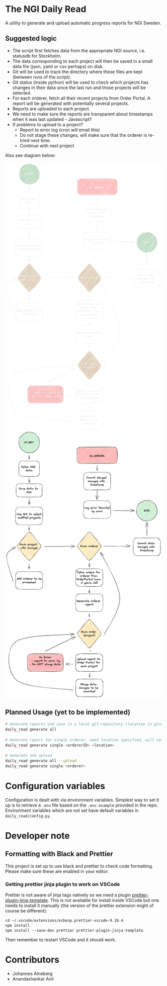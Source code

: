 # The NGI Daily Read

A utility to generate and upload automatic progress reports for NGI Sweden.

## Suggested logic

- The script first fetches data from the appropriate NGI source, i.e. statusdb for Stockholm.
- The data corresponding to each project will then be saved in a small data file (json, yaml or csv perhaps) on disk.
- Git will be used to track the directory where these files are kept (between runs of the script).
- Git status (inside python) will be used to check which projects has changes in their data since the last run and those projects will be selected.
- For each orderer, fetch all their recent projects from Order Portal. A report will be generated with potentially several projects.
- Reports are uploaded to each project.
- We need to make sure the reports are transparent about timestamps when it was last updated  - Javascript?
- If problems to upload to a project?
   - Report to error log (cron will email this)
   - Do not stage these changes, will make sure that the orderer is re-tried next time.
   - Continue with next project

Also see diagram below:

![alt text](doc/figures/overview_dark.png#gh-dark-mode-only)
![alt text](doc/figures/overview_light.png#gh-light-mode-only)

## Planned Usage (yet to be implemented)

```bash
# Generate reports and save in a local git repository (location is given by configuration variable) and commit changes with a timestamp message
daily_read generate all

# Generate report for single orderer, need location specified, will not create git commit
daily_read generate single <ordererID> <location>

# Generate and upload
daily_read generate all --upload
daily_read generate single <orderer>

```

# Configuration variables

Configuration is dealt with via environment variables. Simplest way to set it up is to retrieve a `.env` file based on the `.env.example` provided in the repo. Environment variables which are not set have default variables in `daily_read/config.py`.

# Developer note

## Formatting with Black and Prettier

This project is set up to use black and prettier to check code formatting. Please make sure these are enabled in your editor.

### Getting prettier jinja plugin to work on VSCode

Prettier is not aware of jinja tags natively so we need a plugin [prettier-plugin-jinja-template](https://github.com/davidodenwald/prettier-plugin-jinja-template).
This is not available for install inside VSCode but one needs to install it manually (the version of the prettier extension might of course be different):

```
cd ~/.vscode/extensions/esbenp.prettier-vscode-9.10.4
npm install
npm install --save-dev prettier prettier-plugin-jinja-template
```

Then remember to restart VSCode and it should work.

# Contributors

 - Johannes Alneberg
 - Anandashankar Anil
